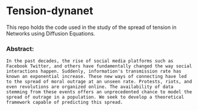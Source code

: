 # Tension-dynanet

This repo holds the code used in the study of the spread of tension in Networks using Diffusion Equations.

### Abstract:
    In the past decades, the rise of social media platforms such as Facebook Twitter, and others have fundamentally changed the way social interactions happen. Suddenly, information's transmission rate has known an exponential increase. These new ways of connecting have led to the spread of moral outrage at an unseen rate. Protests, riots, and even revolutions are organized online. The availability of data stemming from these events offers an unprecedented chance to model the spread of outrage in a population. We seek to develop a theoretical framework capable of predicting this spread.

